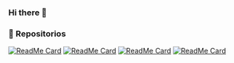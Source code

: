 ### Hi there 👋

<!--
**NevenkaVelizM/NevenkaVelizM** is a ✨ _special_ ✨ repository because its `README.md` (this file) appears on your GitHub profile.

Here are some ideas to get you started:

- 🔭 I’m currently working on ...
- 🌱 I’m currently learning ...
- 👯 I’m looking to collaborate on ...
- 🤔 I’m looking for help with ...
- 💬 Ask me about ...
- 📫 How to reach me: ...
- 😄 Pronouns: ...
- ⚡ Fun fact: ...
-->
### 👀 Repositorios
[![ReadMe Card](https://github-readme-stats.vercel.app/api/pin/?username=NevenkaVelizM&repo=SCL019-burger-queen&theme=radical "SCL019-burger-queen")](https://github.com/NevenkaVelizM/SCL019-burger-queen)
[![ReadMe Card](https://github-readme-stats.vercel.app/api/pin/?username=NevenkaVelizM&repo=SCL019-social-network&theme=highcontrast "SCL019-social-network")](https://github.com/NevenkaVelizM/SCL019-social-network )
[![ReadMe Card](https://github-readme-stats.vercel.app/api/pin/?username=NevenkaVelizM&repo=SCL019-data-lovers&theme=gotham "SCL019-data-lovers")](https://github.com/NevenkaVelizM/SCL019-data-lovers)
[![ReadMe Card](https://github-readme-stats.vercel.app/api/pin/?username=NevenkaVelizM&repo=SCL019-card-validation&theme=midnight-purple "SCL019-card-validation")](https://github.com/NevenkaVelizM/SCL019-card-validation)

